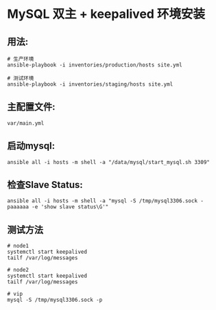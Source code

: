 # MySQL 双主 + keepalived 环境安装

## 用法:

    # 生产环境
	ansible-playbook -i inventories/production/hosts site.yml

	# 测试环境
	ansible-playbook -i inventories/staging/hosts site.yml

## 主配置文件:

    var/main.yml

## 启动mysql:

	ansible all -i hosts -m shell -a "/data/mysql/start_mysql.sh 3309"

## 检查Slave Status:

	ansible all -i hosts -m shell -a "mysql -S /tmp/mysql3306.sock -paaaaaa -e 'show slave status\G'"

## 测试方法

    # node1
    systemctl start keepalived
    tailf /var/log/messages

    # node2
    systemctl start keepalived
    tailf /var/log/messages

    # vip
    mysql -S /tmp/mysql3306.sock -p
